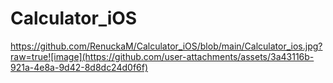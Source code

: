 # Calculator_iOS

https://github.com/RenuckaM/Calculator_iOS/blob/main/Calculator_ios.jpg?raw=true![image](https://github.com/user-attachments/assets/3a43116b-921a-4e8a-9d42-8d8dc24d0f6f)
